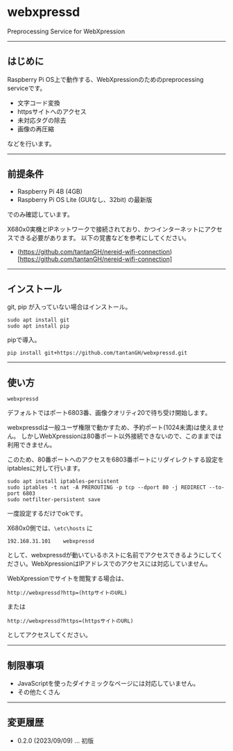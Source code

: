 # webxpressd

Preprocessing Service for WebXpression

---

## はじめに

Raspberry Pi OS上で動作する、WebXpressionのためのpreprocessing serviceです。

* 文字コード変換
* httpsサイトへのアクセス
* 未対応タグの除去
* 画像の再圧縮

などを行います。

---

## 前提条件

* Raspberry Pi 4B (4GB)
* Raspberry Pi OS Lite (GUIなし、32bit) の最新版

でのみ確認しています。

X680x0実機とIPネットワークで接続されており、かつインターネットにアクセスできる必要があります。
以下の覚書などを参考にしてください。

* (https://github.com/tantanGH/nereid-wifi-connection)[https://github.com/tantanGH/nereid-wifi-connection]

---

## インストール

git, pip が入っていない場合はインストール。

    sudo apt install git
    sudo apt install pip

pipで導入。

    pip install git+https://github.com/tantanGH/webxpressd.git

---

## 使い方

    webxpressd

デフォルトではポート6803番、画像クオリティ20で待ち受け開始します。

webxpressdは一般ユーザ権限で動かすため、予約ポート(1024未満)は使えません。
しかしWebXpressionは80番ポート以外接続できないので、このままでは利用できません。

このため、80番ポートへのアクセスを6803番ポートにリダイレクトする設定をiptablesに対して行います。

    sudo apt install iptables-persistent
    sudo iptables -t nat -A PREROUTING -p tcp --dport 80 -j REDIRECT --to-port 6803
    sudo netfilter-persistent save

一度設定するだけでokです。


X680x0側では、`\etc\hosts` に

    192.168.31.101    webxpressd

として、webxpressdが動いているホストに名前でアクセスできるようにしてください。WebXpressionはIPアドレスでのアクセスには対応していません。

WebXpressionでサイトを閲覧する場合は、

    http://webxpressd?http=(httpサイトのURL)

または

    http://webxpressd?https=(httpsサイトのURL)

としてアクセスしてください。

---

## 制限事項

* JavaScriptを使ったダイナミックなページには対応していません。
* その他たくさん

---

## 変更履歴

* 0.2.0 (2023/09/09) ... 初版
